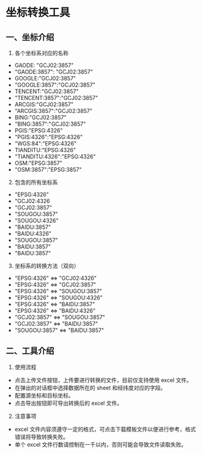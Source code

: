 # 坐标转换工具

## 一、坐标介绍

1. 各个坐标系对应的名称

* GAODE: "GCJ02:3857"
* "GAODE:3857": "GCJ02:3857"
* GOOGLE:"GCJ02:3857"
* "GOOGLE:3857":"GCJ02:3857"
* TENCENT:"GCJ02:3857"
* "TENCENT:3857":"GCJ02:3857"
* ARCGIS:"GCJ02:3857"
* "ARCGIS:3857":"GCJ02:3857"
* BING:"GCJ02:3857"
* "BING:3857":"GCJ02:3857"
* PGIS:"EPSG:4326"
* "PGIS:4326":"EPSG:4326"
* "WGS:84":"EPSG:4326"
* TIANDITU:"EPSG:4326"
* "TIANDITU:4326":"EPSG:4326"
* OSM:"EPSG:3857"
* "OSM:3857":"EPSG:3857"

2. 包含的所有坐标系

* "EPSG:4326"
* "GCJ02:4326
* "GCJ02:3857"
* "SOUGOU:3857"
* "SOUGOU:4326"
* "BAIDU:3857"
* "BAIDU:4326"
* "SOUGOU:3857"
* "BAIDU:3857"
* "BAIDU:3857"

3. 坐标系的转换方法（双向）

* "EPSG:4326" <=> "GCJ02:4326"
* "EPSG:4326" <=> "GCJ02:3857"
* "EPSG:4326" <=> "SOUGOU:3857"
* "EPSG:4326" <=> "SOUGOU:4326"
* "EPSG:4326" <=> "BAIDU:3857"
* "EPSG:4326" <=> "BAIDU:4326"
* "GCJ02:3857" <=> "SOUGOU:3857"
* "GCJ02:3857" <=> "BAIDU:3857"
* "SOUGOU:3857" <=> "BAIDU:3857"

## 二、工具介绍

1. 使用流程

* 点击上传文件按钮，上传要进行转换的文件，目前仅支持使用 excel 文件。
* 在弹出的对话框中选择数据所在的 sheet 和经纬度对应的字段。
* 配置源坐标和目标坐标。
* 点击导出按钮即可导出转换后的 excel 文件。

2. 注意事项

* excel 文件内容须遵守一定的格式，可点击下载模板文件以便进行参考，格式错误将导致转换失败。
* 单个 excel 文件行数请控制在一千以内，否则可能会导致文件读取失败。